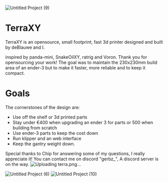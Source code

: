 ![Untitled Project (9)](https://github.com/Gerbz1/TerraXY/assets/163194295/1ccfcf32-6a58-4488-beea-40edc6e5bece)
# TerraXY
TerraXY is an opensource, small footprint, fast 3d printer designed and built by deBlauwe and I.

inspired by panda-mini, SnakeOilXY, ratrig and Voron. Thank you for opensourcing your work!
The goal was to maintain the 230x230mm build area of an ender-3 but to make it faster, more reliable and to keep it compact.

# Goals
The cornerstones of the design are:
- Use off the shelf or 3d printed parts
- Stay under €400 when upgrading an ender 3 for parts or 500 when building from scratch
- Use ender-3 parts to keep the cost down
- Run klipper and an web interface
- Keep the gantry weight down.

Special thanks to Chip for answering some of my questions, I really appreciate it!
You can contact me on discord "gerbz_", A discord server is on the way.
![Uploading terra.png…]()

![Untitled Project (6)](https://github.com/Gerbz1/TerraXY/assets/163194295/1bbabe0a-e048-4067-a9a3-dcdc2d68d720)
![Untitled Project (10)](https://github.com/Gerbz1/TerraXY/assets/163194295/7777ee97-72b2-4c0d-805a-575f76d4f928)

